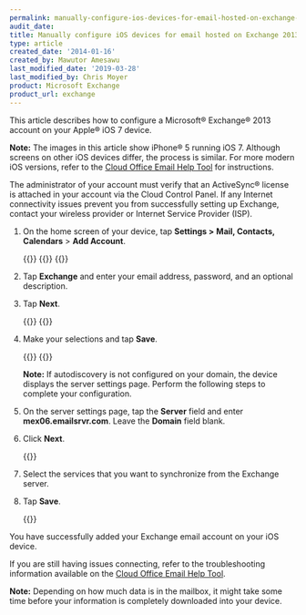 ```yaml
---
permalink: manually-configure-ios-devices-for-email-hosted-on-exchange-2013/
audit_date:
title: Manually configure iOS devices for email hosted on Exchange 2013
type: article
created_date: '2014-01-16'
created_by: Mawutor Amesawu
last_modified_date: '2019-03-28'
last_modified_by: Chris Moyer
product: Microsoft Exchange
product_url: exchange
---
```


This article describes how to configure a Microsoft&reg; Exchange&reg; 2013 account on your
Apple&reg; iOS 7 device.

**Note:** The images in this article show iPhone&reg; 5 running iOS 7. Although
screens on other iOS devices differ, the process is similar. For more modern iOS versions, refer to the [Cloud Office Email Help Tool](https://emailhelp.rackspace.com) for instructions.

The administrator of your account must verify that an
ActiveSync&reg; license is attached in your account via the Cloud Control
Panel. If any Internet connectivity issues prevent you from
successfully setting up Exchange, contact your wireless provider or
Internet Service Provider (ISP).

1. On the home screen of your device, tap **Settings &gt;** **Mail,
   Contacts, Calendars** &gt; **Add Account**.

   {{<image src="1.png" alt="" title="">}}
   {{<image src="2.png" alt="" title="">}}
   {{<image src="3.png" alt="" title="">}}

2. Tap **Exchange** and enter your email address, password, and an
   optional description.

3. Tap **Next**.

   {{<image src="4.png" alt="" title="">}}
   {{<image src="5.png" alt="" title="">}}

4. Make your selections and tap **Save**.

   {{<image src="6.png" alt="" title="">}}
   {{<image src="7.png" alt="" title="">}}

   **Note:** If autodiscovery is not configured on your domain, the device
   displays the server settings page. Perform the following steps to
   complete your configuration.

5. On the server settings page, tap the **Server** field and enter
   **mex06.emailsrvr.com**. Leave the **Domain** field blank.

6. Click **Next**.

   {{<image src="8.png" alt="" title="">}}

7. Select the services that you want to synchronize from the Exchange
   server.

8. Tap **Save**.

   {{<image src="7.png" alt="" title="">}}

You have successfully added your Exchange email account on your iOS
device.

If you are still having issues connecting, refer to the troubleshooting information available on the [Cloud Office Email Help Tool](https://emailhelp.rackspace.com).

**Note:** Depending on how much data is in the mailbox, it might take some
time before your information is completely downloaded into your device.
